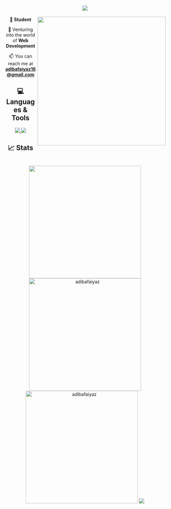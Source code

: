 <h1 align="center">
<!--   <a href="https://git.io/typing-svg"> -->
  <img src="https://readme-typing-svg.demolab.com/?font=Lobster&size=32&center=true&vCenter=true&width=500&height=70&color=FFF&lines=Hi👋I'm Adiba Faiyaz!" />
  </h1>
  <img align="right"  width="400" src="https://mir-s3-cdn-cf.behance.net/project_modules/disp/601014116770475.6068beff4640a.gif" />
<!--    <img align="right"  width="350" src="https://media.istockphoto.com/id/1351302380/vector/digital-freelancer-woman-developer-launching-digital-product.jpg?s=612x612&w=0&k=20&c=-wioZHfoXGhnUfcF4269drPyv6PZBHXAfCj3NOXmKsk=" /> -->
<!-- <img align="right"  width="300" src="https://cdnb.artstation.com/p/assets/images/images/028/991/999/original/anna-havrylyukh-.gif?1596125112" /> -->
  <div align="center">

    
🌱 **Student**  
 
🔭 Venturing into the world of **Web Development**

📫 You can reach me at **adibafaiyaz16@gmail.com**
  </div>
  
<h2 align="center" color=FFF>💻Languages & Tools </h2>
<!-- <p align="center"><a href="https://getbootstrap.com/" title="Bootstrap"><img src="https://github.com/get-icon/geticon/raw/master/icons/bootstrap.svg" alt="Bootstrap" width="40px" height="40px"></a>
  <a href="https://www.figma.com/downloads/" title="Figma"><img src="https://github.com/get-icon/geticon/raw/master/icons/figma.svg" alt="Figma" width="40px" height="40px"></a> 
  <a href="https://reactjs.org/" title="React"><img src="https://github.com/get-icon/geticon/raw/master/icons/react.svg" alt="React" width="40px" height="40px"></a> 
  <a href="https://www.mongodb.com/" target="_blank" rel="noreferrer"> <img src="https://raw.githubusercontent.com/devicons/devicon/master/icons/mongodb/mongodb-original-wordmark.svg" alt="mongodb" width="40" height="40"/> </a><a href="https://vscode.com/" title="vscode"><img src="https://user-images.githubusercontent.com/25181517/192108891-d86b6220-e232-423a-bf5f-90903e6887c3.png" alt="vscode" width="40px" height="40px"></a>
  <a href="https://www.cprogramming.com/" target="_blank" rel="noreferrer"> <img src="https://raw.githubusercontent.com/devicons/devicon/master/icons/c/c-original.svg" alt="c" width="40" height="40"/> </a>
  <a href="https://www.python.org" target="_blank" rel="noreferrer"> <img src="https://raw.githubusercontent.com/devicons/devicon/master/icons/python/python-original.svg" alt="python" width="40" height="40"/> </a>
  <a href="https://nodejs.org" target="_blank" rel="noreferrer"> <img src="https://raw.githubusercontent.com/devicons/devicon/master/icons/nodejs/nodejs-original-wordmark.svg" alt="nodejs" width="40" height="40"/> </a> 
  <a href="https://www.w3schools.com/cpp/" target="_blank" rel="noreferrer"> <img src="https://raw.githubusercontent.com/devicons/devicon/master/icons/cplusplus/cplusplus-original.svg" alt="cplusplus" width="40" height="40"/> </a>
  <a href="https://www.w3schools.com/css/" target="_blank" rel="noreferrer"> <img src="https://raw.githubusercontent.com/devicons/devicon/master/icons/css3/css3-original-wordmark.svg" alt="css3" width="40" height="40"/> </a>
  <a href="https://www.w3.org/html/" target="_blank" rel="noreferrer"> <img src="https://raw.githubusercontent.com/devicons/devicon/master/icons/html5/html5-original-wordmark.svg" alt="html5" width="40" height="40"/> </a>
  <a href="https://tailwindcss.com/" target="_blank" rel="noreferrer"> <img src="https://www.vectorlogo.zone/logos/tailwindcss/tailwindcss-icon.svg" alt="tailwind" width="40" height="40"/> </a>
  <a href="https://vitejs.dev" target="_blank" rel="noreferrer"> <img src="https://github-production-user-asset-6210df.s3.amazonaws.com/62091613/261395532-b40892ef-efb8-4b0e-a6b5-d1cfc2f3fc35.png" alt="vite" width="40" height="40"/> </a>
  <a href="https://developer.mozilla.org/en-US/docs/Web/JavaScript" target="_blank" rel="noreferrer"> <img src="https://raw.githubusercontent.com/devicons/devicon/master/icons/javascript/javascript-original.svg" alt="javascript" width="40" height="40"/> </a>
</p> -->
<p align="center">
  <a href="https://skillicons.dev">
    <img src="https://skillicons.dev/icons?i=bootstrap,tailwind,css,html,js,figma,expressjs" />
    <img src="https://skillicons.dev/icons?i=nodejs,react,vite,mongodb,python,c,cpp,vscode,r,gcp" />
  </a>
</p>

<h2 align="center" color=FFF>📈 Stats </h2>
<br>
<div align="center">
  <img width=350  src="https://github-readme-stats.vercel.app/api/top-langs/?username=AdibaFaiyaz&bg_color=0d1117&hide_border=true&title_color=fff&show_icons=true&theme=highcontrast&layout=compact"/>

<img width=350  src="https://github-readme-stats.vercel.app/api?username=AdibaFaiyaz&show_icons=true&locale=en&bg_color=0d1117&hide_border=true&title_color=fff&show_icons=true&theme=highcontrast" alt="adibafaiyaz" />


<img  width=350 src="https://github-readme-streak-stats.herokuapp.com/?user=AdibaFaiyaz&hide_border=true&title_color=fff&show_icons=true&theme=github-dark-blue&bg_color=0d1117" alt="adibafaiyaz" />


<img  src="https://github-readme-activity-graph.vercel.app/graph?username=AdibaFaiyaz&bg_color=0d1117&color=58c6e5&line=58c6e5&point=ffffff&area=true&hide_border=true"/>

<!--- ![](https://github-profile-trophy.vercel.app/?username=AdibaFaiyaz&theme=tokyonight&no-frame=false&no-bg=false&margin-w=4)  trophies ---> 

<!---  <img width=500  src="https://github-contributor-stats.vercel.app/api?username=AdibaFaiyaz&bg_color=0d1117&hide_border=true&title_color=fff&show_icons=true&theme=highcontrast&limit=5&combine_all_yearly_contributions=true" alt="adibafaiyaz" /> --->

<!--- ![](https://github-contributor-stats.vercel.app/api?username=AdibaFaiyaz&limit=5&theme=dark&combine_all_yearly_contributions=true) --->


<!--- <img src="https://raw.githubusercontent.com/vscode-icons/vscode-icons/master/images/logo@3x.png" alt="logo" width="40"> vs code icon --->

<!--- <img  src="https://github-readme-activity-graph.vercel.app/graph?username=AdibaFaiyaz&bg_color=0d1117&color=ea89f0&line=fd8aff&point=ffffff&area=true&hide_border=true"/> pink --->

<!---<img  src="https://github-readme-activity-graph.vercel.app/graph?username=AdibaFaiyaz&bg_color=0d1117&color=ffffff&line=26a641&point=ffffff&area=true&hide_border=true"/> green--->

 <!--- <img src="https://github-profile-trophy.vercel.app/?username=AdibaFaiyaz&theme=highcontrast"/> --->
<!--- <img src="https://github-profile-trophy.vercel.app/?username=AdibaFaiyaz&title=Commits,Repositories&theme=darkhub"/> --->
<!--- <img src="https://readme-jokes.vercel.app/api"/> --->
</div>








<!---
AdibaFaiyaz/AdibaFaiyaz is a ✨ special ✨ repository because its `README.md` (this file) appears on your GitHub profile.
You can click the Preview link to take a look at your changes.
--->
